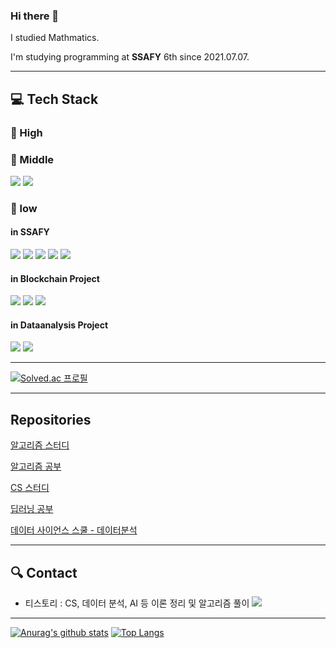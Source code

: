 ### Hi there 👋

I studied Mathmatics.

I'm studying programming at **SSAFY** 6th since 2021.07.07.

<hr>

## :computer: Tech Stack
### :man: High
### :boy: Middle
<img src="https://img.shields.io/badge/Python-3766AB?style=flat-square&logo=Python&logoColor=white"/></a>
<img src="https://img.shields.io/badge/MySQL-4479A1?style=flat-square&logo=MySQL&logoColor=white"/></a>
### :baby: low
#### in SSAFY
<img src="https://img.shields.io/badge/Django-092E20?style=flat-square&logo=Django&logoColor=white"/></a>
<img src="https://img.shields.io/badge/HTML5-E34F26?style=flat-square&logo=HTML&logoColor=white"/></a>
<img src="https://img.shields.io/badge/CSS3-1572B6?style=flat-square&logo=CSS&logoColor=white"/></a>
<img src="https://img.shields.io/badge/JavaScript-F7DF1E??style=for-the-badge&logo=JavaScript&logoColor=white"/></a>
<img src="https://img.shields.io/badge/Vue.js-4FC08D?style=flat-square&logo=Vue.js&logoColor=white"/></a>
#### in Blockchain Project
<img src="https://img.shields.io/badge/Go-00ADD8?style=flat-square&logo=Go&logoColor=white"/></a>
<img src="https://img.shields.io/badge/Solidity-363636?style=flat-forthebage&logo=Solidity&logoColor=white"/></a>
<img src="https://img.shields.io/badge/React-61DAFB?style=flat-square&logo=React&logoColor=white"/></a>
#### in Dataanalysis Project
<img src="https://img.shields.io/badge/pandas-150458?style=flat-square&logo=pandas&logoColor=white"/></a>
<img src="https://img.shields.io/badge/TensorFlow-FF6F00?style=flat-square&logo=TensorFlow&logoColor=white"/></a>


<hr>

[![Solved.ac
프로필](http://mazassumnida.wtf/api/v2/generate_badge?boj=xorbs578)](https://solved.ac/xorbs578)

<hr>

## Repositories

[알고리즘 스터디](https://github.com/mintropy/algorithm_pulzo)

[알고리즘 공부](https://github.com/minicks/-Algorithm_Study)

[CS 스터디](https://github.com/minicks/cs_pulzo)

[딥러닝 공부](https://github.com/minicks/Deeplearning)

[데이터 사이언스 스쿨 - 데이터분석](https://github.com/minicks/Datascience__school)
  
<hr>

## :mag: Contact
- 티스토리 : CS, 데이터 분석, AI 등 이론 정리 및 알고리즘 풀이
[<img src="https://img.shields.io/badge/Tistory-092E20?style=flat-square"/></a>](https://h-study.tistory.com/)
 
<hr>

[![Anurag's github stats](https://github-readme-stats.vercel.app/api?username=minicks)](https://github.com/anuraghazra/github-readme-stats)
[![Top Langs](https://github-readme-stats.vercel.app/api/top-langs/?username=minicks&layout=compact)](https://github.com/anuraghazra/github-readme-stats)
  
<!--
**minicks/minicks** is a ✨ _special_ ✨ repository because its `README.md` (this file) appears on your GitHub profile.

Here are some ideas to get you started:

- 🔭 I’m currently working on ...
- 🌱 I’m currently learning ...
- 👯 I’m looking to collaborate on ...
- 🤔 I’m looking for help with ...
- 💬 Ask me about ...
- 📫 How to reach me: ...
- 😄 Pronouns: ...
- ⚡ Fun fact: ...
-->
